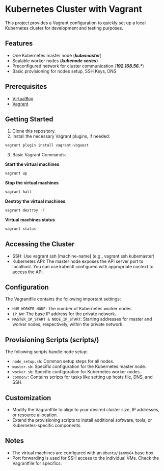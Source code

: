# Kubernetes Cluster with Vagrant
This project provides a Vagrant configuration to quickly set up a local Kubernetes cluster for development and testing purposes.

## Features

- One Kubernetes master node (**_kubemaster_**)
- Scalable worker nodes (**_kubenode series_**)
- Preconfigured network for cluster communication (**_192.168.56.*_**)
- Basic provisioning for nodes setup, SSH Keys, DNS

## Prerequisites

- [VirtualBox](https://www.virtualbox.org/)
- [Vagrant](https://developer.hashicorp.com/vagrant/install)

## Getting Started

1. Clone this repository.
2. Install the necessary Vagrant plugins, if needed:

```bash
vagrant plugin install vagrant-vbguest
```

3. Basic Vagrant Commands:

**Start the virtual machines**
```bash
vagrant up
```

**Stop the virtual machines**
```bash
vagrant halt
```

**Destroy the virtual machines**
```bash
vagrant destroy -f
```
**Virtual machines status**
```bash
vagrant status
```

## Accessing the Cluster

- SSH: Use vagrant ssh [machine-name] (e.g., vagrant ssh kubemaster)
- Kubernetes API: The master node exposes the API server port to localhost. You can use kubectl configured with appropriate context to access the API.

## Configuration

The Vagrantfile contains the following important settings:

- `NUM_WORKER_NODE`: The number of Kubernetes worker nodes.
- `IP_NW`: The base IP address for the private network.
- `MASTER_IP_START & NODE_IP_START`: Starting addresses for master and worker nodes, respectively, within the private network.

## Provisioning Scripts (scripts/)

The following scripts handle node setup:

- `node_setup.sh`: Common setup steps for all nodes.
- `master.sh`: Specific configuration for the Kubernetes master node.
- `worker.sh`: Specific configuration for Kubernetes worker nodes.
- `common/`: Contains scripts for tasks like setting up hosts file, DNS, and SSH.

## Customization

- Modify the Vagrantfile to align to your desired cluster size, IP addresses, or resource allocation.
- Extend the provisioning scripts to install additional software, tools, or Kubernetes-specific components.

## Notes

- The virtual machines are configured with an `Ubuntu/jammy64` base box.
- Port forwarding is used for SSH access to the individual VMs. Check the Vagrantfile for specifics.

